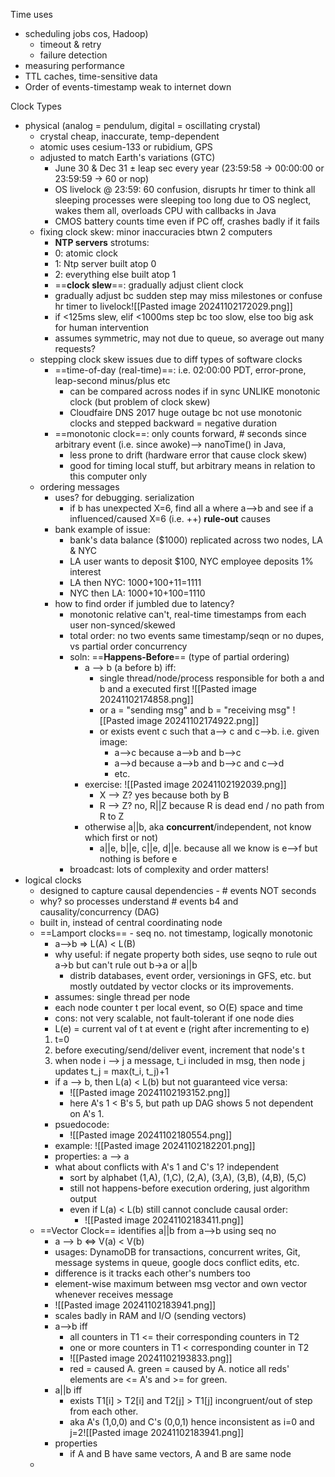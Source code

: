 
Time uses
- scheduling jobs cos, Hadoop)
    - timeout & retry
    - failure detection
- measuring performance
- TTL caches, time-sensitive data
- Order of events-timestamp weak to internet down

Clock Types
- physical (analog = pendulum, digital = oscillating crystal)
    - crystal cheap, inaccurate, temp-dependent
    - atomic uses cesium-133 or rubidium, GPS
    - adjusted to match Earth's variations (GTC)
        - June 30 & Dec 31 ± leap sec every year (23:59:58 → 00:00:00 or 23:59:59 → 60 or nop)
        - OS livelock @ 23:59: 60 confusion, disrupts hr timer to think all sleeping processes were sleeping too long due to OS neglect, wakes them all, overloads CPU with callbacks in Java
        - CMOS battery counts time even if PC off, crashes badly if it fails
    - fixing clock skew: minor inaccuracies btwn 2 computers
        - **NTP servers** strotums:
        - 0: atomic clock
        - 1: Ntp server built atop 0
        - 2: everything else built atop 1
		- ==**clock slew**==: gradually adjust client clock
		- gradually adjust bc sudden step may miss milestones or confuse hr timer to livelock![[Pasted image 20241102172029.png]]
		- if <125ms slew, elif <1000ms step bc too slow, else too big ask for human intervention
		- assumes symmetric, may not due to queue, so average out many requests? 
	- stepping clock skew issues due to diff types of software clocks
		- ==time-of-day (real-time)==: i.e. 02:00:00 PDT, error-prone, leap-second minus/plus etc
			- can be compared across nodes if in sync UNLIKE monotonic clock (but problem of clock skew)
			- Cloudfaire DNS 2017 huge outage bc not use monotonic clocks and stepped backward = negative duration
		- ==monotonic clock==: only counts forward, # seconds since arbitrary event (i.e. since awoke)--> nanoTime() in Java,
			- less prone to drift (hardware error that cause clock skew)
			- good for timing local stuff, but arbitrary means in relation to this computer only
	- ordering messages 
		- uses? for debugging. serialization
			- if b has unexpected X=6, find all a where a-->b and see if a influenced/caused X=6 (i.e. ++) **rule-out** causes
		- bank example of issue:
			- bank's data balance ($1000) replicated across two nodes, LA & NYC
			- LA user wants to deposit $100, NYC employee deposits 1% interest
			- LA then NYC: $1000+$100+$11=$1111
			- NYC then LA: $1000+$10+$100=$1110
		- how to find order if jumbled due to latency?
			- monotonic relative can't, real-time timestamps from each user non-synced/skewed
			- total order: no two events same timestamp/seqn or no dupes, vs partial order concurrency
			- soln: ==**Happens-Before**== (type of partial ordering)
				- a --> b (a before b) iff:
					- single thread/node/process responsible for both a and b and a executed first
					![[Pasted image 20241102174858.png]]
					- or a = "sending msg" and b = "receiving msg"
					![[Pasted image 20241102174922.png]]
					- or exists event c such that a--> c and c-->b.  i.e. given image:
						- a-->c because a-->b and b-->c
						- a-->d because a-->b and b-->c and c-->d
						- etc. 
				- exercise: ![[Pasted image 20241102192039.png]]
					- X --> Z?   yes because both by B
					- R --> Z?   no, R||Z because R is dead end / no path from R to Z
				- otherwise a||b, aka **concurrent**/independent,  not know which first or not)
					- a||e,  b||e,  c||e, d||e.  because all we know is e-->f but nothing is before e
			- broadcast: lots of complexity and order matters!
- logical clocks
	- designed to capture causal dependencies - # events NOT seconds
	- why? so processes understand # events b4 and causality/concurrency (DAG)
	- built in, instead of central coordinating node
	- ==Lamport clocks== - seq no. not timestamp, logically monotonic 
		- a-->b => L(A) < L(B)
		- why useful: if negate property both sides, use seqno to rule out a->b but can't rule out b->a or a||b
			- distrib databases, event order, versionings in GFS, etc. but mostly outdated by vector clocks or its improvements.
		- assumes: single thread per node
		- each node counter t per local event, so O(E) space and time
		- cons: not very scalable, not fault-tolerant if one node dies
		- L(e) = current val of t at event e (right after incrementing to e)
		 1. t=0 
		 2. before executing/send/deliver event, increment that node's t
		 3. when node i --> j a message, t_i included in msg, then node j updates t_j = max(t_i, t_j)+1
		- if a --> b,  then L(a) < L(b) but not guaranteed vice versa:
			- ![[Pasted image 20241102193152.png]]
			- here A's 1 < B's 5, but path up DAG shows 5 not dependent on A's 1. 
		- psuedocode:
			- ![[Pasted image 20241102180554.png]]
		- example: ![[Pasted image 20241102182201.png]]
		- properties:  a --> a
		- what about conflicts with A's 1 and C's 1?  independent
			- sort by alphabet (1,A), (1,C), (2,A), (3,A), (3,B), (4,B), (5,C)
			- still not happens-before execution ordering, just algorithm output
			- even if L(a) < L(b) still cannot conclude causal order:
				- ![[Pasted image 20241102183411.png]]
	- ==Vector Clock== identifies a||b from a-->b using seq no
		- a --> b  <=> V(a) < V(b)
		- usages: DynamoDB for transactions, concurrent writes, Git, message systems in queue, google docs conflict edits, etc.
		- difference is it tracks each other's numbers too
		- element-wise maximum between msg vector and own vector whenever receives message
		- ![[Pasted image 20241102183941.png]]
		- scales badly in RAM and I/O (sending vectors) 
		- a-->b iff
			- all counters in T1 <= their corresponding counters in T2
			- one or more counters in T1 <  corresponding counter in T2
			- ![[Pasted image 20241102193833.png]]
			- red = caused A.  green = caused by A. notice all reds' elements are <= A's and >= for green. 
		- a||b iff
			- exists T1[i] > T2[i] and T2[j] > T1[j] incongruent/out of step from each other. 
			- aka A's (1,0,0) and C's (0,0,1) hence inconsistent as i=0 and j=2![[Pasted image 20241102183941.png]]
		- properties
			- if A and B have same vectors, A and B are same node
	- 
